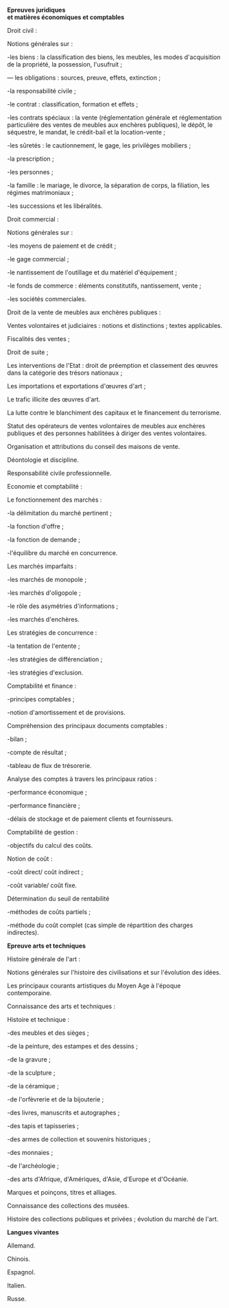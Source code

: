 **Epreuves juridiques\
et matières économiques et comptables**

Droit civil :

Notions générales sur :

-les biens : la classification des biens, les meubles, les modes d'acquisition de la propriété, la possession, l'usufruit ;

― les obligations : sources, preuve, effets, extinction ;

-la responsabilité civile ;

-le contrat : classification, formation et effets ;

-les contrats spéciaux : la vente (réglementation générale et réglementation particulière des ventes de meubles aux enchères publiques), le dépôt, le séquestre, le mandat, le crédit-bail et la location-vente ;

-les sûretés : le cautionnement, le gage, les privilèges mobiliers ;

-la prescription ;

-les personnes ;

-la famille : le mariage, le divorce, la séparation de corps, la filiation, les régimes matrimoniaux ;

-les successions et les libéralités.

Droit commercial :

Notions générales sur :

-les moyens de paiement et de crédit ;

-le gage commercial ;

-le nantissement de l'outillage et du matériel d'équipement ;

-le fonds de commerce : éléments constitutifs, nantissement, vente ;

-les sociétés commerciales.

Droit de la vente de meubles aux enchères publiques :

Ventes volontaires et judiciaires : notions et distinctions ; textes applicables.

Fiscalités des ventes ;

Droit de suite ;

Les interventions de l'Etat : droit de préemption et classement des œuvres dans la catégorie des trésors nationaux ;

Les importations et exportations d'œuvres d'art ;

Le trafic illicite des œuvres d'art.

La lutte contre le blanchiment des capitaux et le financement du terrorisme.

Statut des opérateurs de ventes volontaires de meubles aux enchères publiques et des personnes habilitées à diriger des ventes volontaires.

Organisation et attributions du conseil des maisons de vente.

Déontologie et discipline.

Responsabilité civile professionnelle.

Economie et comptabilité :

Le fonctionnement des marchés :

-la délimitation du marché pertinent ;

-la fonction d'offre ;

-la fonction de demande ;

-l'équilibre du marché en concurrence.

Les marchés imparfaits :

-les marchés de monopole ;

-les marchés d'oligopole ;

-le rôle des asymétries d'informations ;

-les marchés d'enchères.

Les stratégies de concurrence :

-la tentation de l'entente ;

-les stratégies de différenciation ;

-les stratégies d'exclusion.

Comptabilité et finance :

-principes comptables ;

-notion d'amortissement et de provisions.

Compréhension des principaux documents comptables :

-bilan ;

-compte de résultat ;

-tableau de flux de trésorerie.

Analyse des comptes à travers les principaux ratios :

-performance économique ;

-performance financière ;

-délais de stockage et de paiement clients et fournisseurs.

Comptabilité de gestion :

-objectifs du calcul des coûts.

Notion de coût :

-coût direct/ coût indirect ;

-coût variable/ coût fixe.

Détermination du seuil de rentabilité

-méthodes de coûts partiels ;

-méthode du coût complet (cas simple de répartition des charges indirectes).

**Epreuve arts et techniques**

Histoire générale de l'art :

Notions générales sur l'histoire des civilisations et sur l'évolution des idées.

Les principaux courants artistiques du Moyen Age à l'époque contemporaine.

Connaissance des arts et techniques :

Histoire et technique :

-des meubles et des sièges ;

-de la peinture, des estampes et des dessins ;

-de la gravure ;

-de la sculpture ;

-de la céramique ;

-de l'orfèvrerie et de la bijouterie ;

-des livres, manuscrits et autographes ;

-des tapis et tapisseries ;

-des armes de collection et souvenirs historiques ;

-des monnaies ;

-de l'archéologie ;

-des arts d'Afrique, d'Amériques, d'Asie, d'Europe et d'Océanie.

Marques et poinçons, titres et alliages.

Connaissance des collections des musées.

Histoire des collections publiques et privées ; évolution du marché de l'art.

**Langues vivantes**

Allemand.

Chinois.

Espagnol.

Italien.

Russe.
